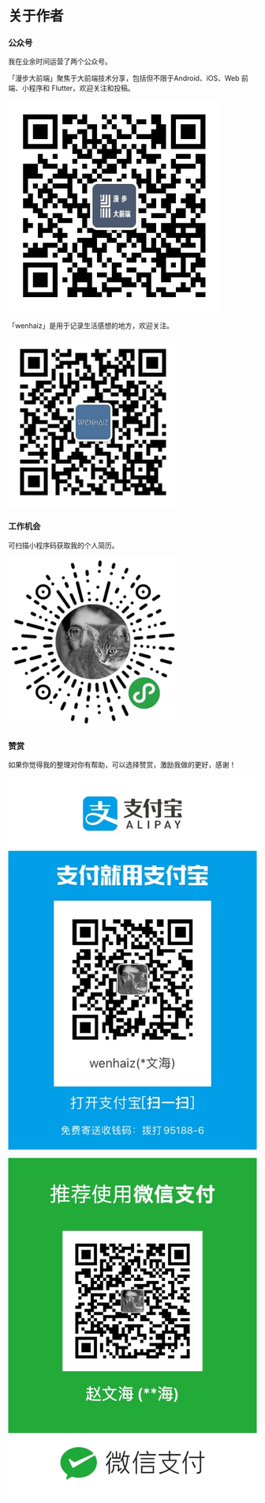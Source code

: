 # 关于作者

### 公众号

我在业余时间运营了两个公众号。

「漫步大前端」聚焦于大前端技术分享，包括但不限于Android、iOS、Web 前端、小程序和 Flutter，欢迎关注和投稿。

![&#x626B;&#x63CF;&#x5173;&#x6CE8;&#x300C;&#x6F2B;&#x6B65;&#x5927;&#x524D;&#x7AEF;&#x300D;](.gitbook/assets/qrcode_for_gh_26f958152482_430-1.jpg)

「wenhaiz」是用于记录生活感想的地方，欢迎关注。

![&#x626B;&#x7801;&#x5173;&#x6CE8;&#x300C;wenhaiz&#x300D;](.gitbook/assets/qrcode_for_gh_94f52b232685_344.jpg)



### 工作机会

可扫描小程序码获取我的个人简历。

![](.gitbook/assets/gh_b323fda7aa36_344.jpg)

### 赞赏

如果你觉得我的整理对你有帮助，可以选择赞赏，激励我做的更好，感谢！  



![&#x652F;&#x4ED8;&#x5B9D;](.gitbook/assets/img_5681.JPG)

![&#x5FAE;&#x4FE1;](.gitbook/assets/img_5680.JPG)

